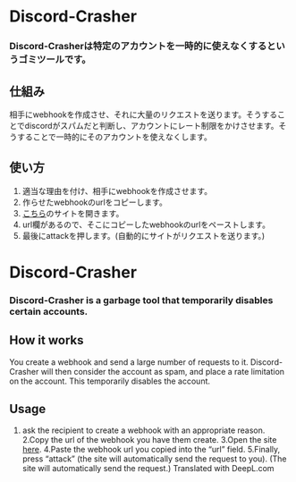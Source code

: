 # Discord-Crasher
### Discord-Crasherは特定のアカウントを一時的に使えなくするというゴミツールです。
## 仕組み
相手にwebhookを作成させ、それに大量のリクエストを送ります。そうすることでdiscordがスパムだと判断し、アカウントにレート制限をかけさせます。そうすることで一時的にそのアカウントを使えなくします。
## 使い方
1. 適当な理由を付け、相手にwebhookを作成させます。
2. 作らせたwebhookのurlをコピーします。
3. [こちら](https://zenon-i.github.io/Discord-Crasher)のサイトを開きます。
4. url欄があるので、そこにコピーしたwebhookのurlをペーストします。
5. 最後にattackを押します。(自動的にサイトがリクエストを送ります。)

# Discord-Crasher
### Discord-Crasher is a garbage tool that temporarily disables certain accounts.
## How it works
You create a webhook and send a large number of requests to it. Discord-Crasher will then consider the account as spam, and place a rate limitation on the account. This temporarily disables the account.
## Usage
1. ask the recipient to create a webhook with an appropriate reason. 
2.Copy the url of the webhook you have them create. 
3.Open the site [here](https://zenon-i.github.io/Discord-Crasher). 
4.Paste the webhook url you copied into the “url” field.
5.Finally, press “attack” (the site will automatically send the request to you). (The site will automatically send the request.)
Translated with DeepL.com 
